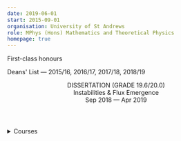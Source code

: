 ```yaml
---
date: 2019-06-01
start: 2015-09-01
organisation: University of St Andrews
role: MPhys (Hons) Mathematics and Theoretical Physics
homepage: true
---
```

First-class honours

Deans' List — 2015/16, 2016/17, 2017/18, 2018/19

<section class="sub-group publications">
<section class="entry">
  <header>
    <div class="entrydetails">
      <div class="date">DISSERTATION (GRADE 19.6/20.0)</div>
      <div class="title">Instabilities &amp; Flux Emergence</div>
      <div class="authors">Sep 2018 &mdash; Apr 2019</div>
    </div>
  </header>
</section>
</section>

<details markdown="1">
<summary>Courses</summary>

### MPhys Year

*   [Advanced Data Analysis](https://web.archive.org/web/20151005055055/http://www.st-andrews.ac.uk/physics/modules/modulepdfs/AS5001.pdf)
*   [Advanced Solar Theory](https://web.archive.org/web/20170217002358/http://www.st-andrews.ac.uk/maths/current/ug/modules/5000-level/#MT5810)
*   General Relativity
*   Magnetofluids and Space Plasmas
*   [Advanced Analytical Techniques](https://web.archive.org/web/20170217002358/http://www.st-andrews.ac.uk/maths/current/ug/modules/5000-level/#MT5802)
*   [Advanced Project in Mathematics](https://web.archive.org/web/20170217002358/http://www.st-andrews.ac.uk/maths/current/ug/modules/5000-level/#MT5999)

### Senior Honours

*   [Computing in Mathematics](https://web.archive.org/web/20170205153202/http://www.st-andrews.ac.uk/maths/current/ug/modules/4000-level/#MT4112)
*   [Introduction to Condensed Matter Physics](https://web.archive.org/web/20151005064434/http://www.st-andrews.ac.uk/physics/modules/modulepdfs/PH4039.pdf)
*   [Nuclear and Particle Physics with Advanced Skills](https://web.archive.org/web/20151005062033/http://www.st-andrews.ac.uk/physics/modules/modulepdfs/PH4040.pdf)
*   Special Relativity and Fields
*   [Advanced Quantum Mechanics](https://web.archive.org/web/20151005062115/http://www.st-andrews.ac.uk/physics/modules/modulepdfs/PH4028.pdf)
*   [Mathematical Biology 1](https://web.archive.org/web/20170205153202/http://www.st-andrews.ac.uk/maths/current/ug/modules/4000-level/#d.en.264949)
*   [Solar Theory](https://web.archive.org/web/20170205153202/http://www.st-andrews.ac.uk/maths/current/ug/modules/4000-level/#MT4510)
*   Thermal and Statistical Physics

### Junior Honours

*   [Complex Analysis](https://web.archive.org/web/20170217145611/http://www.st-andrews.ac.uk/maths/current/ug/modules/3000-level/#MT3503)
*   [Computational Physics](https://web.archive.org/web/20151005061956/http://www.st-andrews.ac.uk/physics/modules/modulepdfs/PH3080.pdf)
*   [Differential Equations](https://web.archive.org/web/20170217145611/http://www.st-andrews.ac.uk/maths/current/ug/modules/3000-level/#MT3504)
*   [Linear Mathematics 2](https://web.archive.org/web/20170217145611/http://www.st-andrews.ac.uk/maths/current/ug/modules/3000-level/#MT3501)
*   [Quantum Mechanics 1](https://web.archive.org/web/20151005064157/http://www.st-andrews.ac.uk/physics/modules/modulepdfs/PH3061.pdf)
*   [Electromagnetism](https://web.archive.org/web/20151005073852/http://www.st-andrews.ac.uk/physics/modules/modulepdfs/PH3007.pdf)
*   [Lagrangian and Hamiltonian Dynamics](https://web.archive.org/web/20151005073754/http://www.st-andrews.ac.uk/physics/modules/modulepdfs/PH4038.pdf)
*   [Quantum Mechanics 2](https://web.archive.org/web/20151005061607/http://www.st-andrews.ac.uk/physics/modules/modulepdfs/PH3062.pdf)
*   [Techniques of Applied Mathematics](https://web.archive.org/web/20170217145611/http://www.st-andrews.ac.uk/maths/current/ug/modules/3000-level/#d.en.264895)

### Second Year

*   [Linear Mathematics](https://web.archive.org/web/20160308100702/http://www.st-andrews.ac.uk:80/maths/current/ug/modules/2000-level/#MT2501)
*   [Multivariate Calculus](https://web.archive.org/web/20160308100702/http://www.st-andrews.ac.uk:80/maths/current/ug/modules/2000-level/#MT2503)
*   [Physics 2A](https://web.archive.org/web/20151005051415/http://www.st-andrews.ac.uk/physics/modules/modulepdfs/PH2011.pdf)
*   [Mathematical Modelling](https://web.archive.org/web/20160308100702/http://www.st-andrews.ac.uk:80/maths/current/ug/modules/2000-level/#MT2507)
*   [Physics 2B](https://web.archive.org/web/20151005070443/http://www.st-andrews.ac.uk/physics/modules/modulepdfs/PH2012.pdf)
*   [Vector Calculus](https://web.archive.org/web/20160308100702/http://www.st-andrews.ac.uk:80/maths/current/ug/modules/2000-level/#MT2506)
</details>
